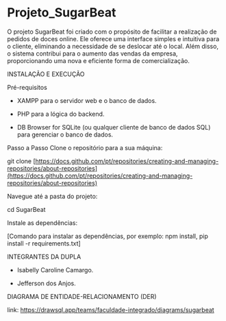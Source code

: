 # Projeto_SugarBeat

O projeto SugarBeat foi criado com o propósito de facilitar a realização de pedidos de doces online. Ele oferece uma interface simples e intuitiva para o cliente,
eliminando a necessidade de se deslocar até o local. Além disso, o sistema contribui para o aumento das vendas da empresa, proporcionando uma nova e eficiente forma de comercialização.

INSTALAÇÃO E EXECUÇÃO
 
Pré-requisitos
- XAMPP para o servidor web e o banco de dados.

- PHP para a lógica do backend.

- DB Browser for SQLite (ou qualquer cliente de banco de dados SQL) para gerenciar o banco de dados.

Passo a Passo
Clone o repositório para a sua máquina:

git clone [https://docs.github.com/pt/repositories/creating-and-managing-repositories/about-repositories](https://docs.github.com/pt/repositories/creating-and-managing-repositories/about-repositories)


Navegue até a pasta do projeto:

cd SugarBeat


Instale as dependências:

[Comando para instalar as dependências, por exemplo: npm install, pip install -r requirements.txt]



INTEGRANTES DA DUPLA
 
- Isabelly Caroline Camargo.

- Jefferson dos Anjos.


DIAGRAMA DE ENTIDADE-RELACIONAMENTO (DER)

link:
https://drawsql.app/teams/faculdade-integrado/diagrams/sugarbeat

